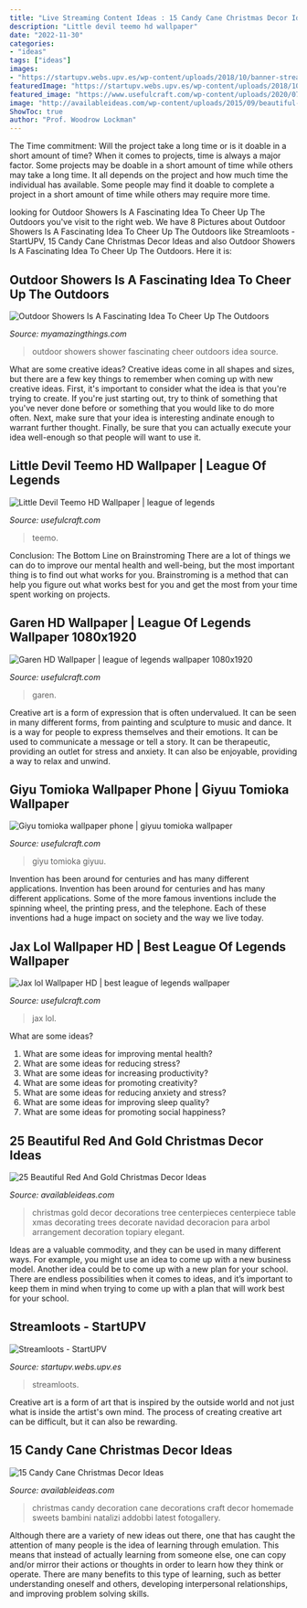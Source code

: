```yaml
---
title: "Live Streaming Content Ideas : 15 Candy Cane Christmas Decor Ideas"
description: "Little devil teemo hd wallpaper"
date: "2022-11-30"
categories:
- "ideas"
tags: ["ideas"]
images:
- "https://startupv.webs.upv.es/wp-content/uploads/2018/10/banner-streamloots-startupv.jpg"
featuredImage: "https://startupv.webs.upv.es/wp-content/uploads/2018/10/banner-streamloots-startupv.jpg"
featured_image: "https://www.usefulcraft.com/wp-content/uploads/2020/07/Little-Devil-Teemo-HD-Wallpaper-18.jpg"
image: "http://availableideas.com/wp-content/uploads/2015/09/beautiful-red-and-gold-christmas-decorations-10.jpg"
ShowToc: true
author: "Prof. Woodrow Lockman"
---
```



The Time commitment: Will the project take a long time or is it doable in a short amount of time?
When it comes to projects, time is always a major factor. Some projects may be doable in a short amount of time while others may take a long time. It all depends on the project and how much time the individual has available. Some people may find it doable to complete a project in a short amount of time while others may require more time.

	

		
looking for Outdoor Showers Is A Fascinating Idea To Cheer Up The Outdoors you've visit to the right web. We have 8 Pictures about Outdoor Showers Is A Fascinating Idea To Cheer Up The Outdoors like Streamloots - StartUPV, 15 Candy Cane Christmas Decor Ideas and also Outdoor Showers Is A Fascinating Idea To Cheer Up The Outdoors. Here it is:
		
    
## Outdoor Showers Is A Fascinating Idea To Cheer Up The Outdoors

<img loading=lazy src="http://myamazingthings.com/wp-content/uploads/2017/06/outdoor-shower-2.jpg" onerror="this.onerror=null;this.src='https://tse2.mm.bing.net/th?id=OIP.fT2hJ4CIlciRRf8dTH_wMgHaLJ&amp;pid=15.1';" alt="Outdoor Showers Is A Fascinating Idea To Cheer Up The Outdoors">

_Source: myamazingthings.com_

>outdoor showers shower fascinating cheer outdoors idea source. 

	

What are some creative ideas?
Creative ideas come in all shapes and sizes, but there are a few key things to remember when coming up with new creative ideas. First, it's important to consider what the idea is that you're trying to create. If you're just starting out, try to think of something that you've never done before or something that you would like to do more often. Next, make sure that your idea is interesting andinate enough to warrant further thought. Finally, be sure that you can actually execute your idea well-enough so that people will want to use it.

    
## Little Devil Teemo HD Wallpaper | League Of Legends

<img loading=lazy src="https://www.usefulcraft.com/wp-content/uploads/2020/07/Little-Devil-Teemo-HD-Wallpaper-18.jpg" onerror="this.onerror=null;this.src='https://tse1.mm.bing.net/th?id=OIP.65ZubX1Nwr4XA2N_2-HAmgHaKM&amp;pid=15.1';" alt="Little Devil Teemo HD Wallpaper | league of legends">

_Source: usefulcraft.com_

>teemo. 

	

Conclusion: The Bottom Line on Brainstroming
There are a lot of things we can do to improve our mental health and well-being, but the most important thing is to find out what works for you. Brainstroming is a method that can help you figure out what works best for you and get the most from your time spent working on projects.

    
## Garen HD Wallpaper | League Of Legends Wallpaper 1080x1920

<img loading=lazy src="https://www.usefulcraft.com/wp-content/uploads/2019/12/Garen-HD-Wallpaper-27.jpg" onerror="this.onerror=null;this.src='https://tse3.mm.bing.net/th?id=OIP.8pzvAKC-zV1qoTfbxjRCLQHaKM&amp;pid=15.1';" alt="Garen HD Wallpaper | league of legends wallpaper 1080x1920">

_Source: usefulcraft.com_

>garen. 

	

Creative art is a form of expression that is often undervalued. It can be seen in many different forms, from painting and sculpture to music and dance. It is a way for people to express themselves and their emotions. It can be used to communicate a message or tell a story. It can be therapeutic, providing an outlet for stress and anxiety. It can also be enjoyable, providing a way to relax and unwind.

    
## Giyu Tomioka Wallpaper Phone | Giyuu Tomioka Wallpaper

<img loading=lazy src="https://www.usefulcraft.com/wp-content/uploads/2019/11/Giyu-Tomioka36.jpg" onerror="this.onerror=null;this.src='https://tse1.mm.bing.net/th?id=OIP.n3xGK3UPUUu9ZeZdAl2z5AHaNK&amp;pid=15.1';" alt="Giyu tomioka wallpaper phone | giyuu tomioka wallpaper">

_Source: usefulcraft.com_

>giyu tomioka giyuu. 

	

Invention has been around for centuries and has many different applications.
Invention has been around for centuries and has many different applications. Some of the more famous inventions include the spinning wheel, the printing press, and the telephone. Each of these inventions had a huge impact on society and the way we live today.

    
## Jax Lol Wallpaper HD | Best League Of Legends Wallpaper

<img loading=lazy src="https://www.usefulcraft.com/wp-content/uploads/2019/12/jax-wallpaper-hd-30.jpg" onerror="this.onerror=null;this.src='https://tse3.mm.bing.net/th?id=OIP.GGf_M8ysTTU1ccOP0F4HfAHaKL&amp;pid=15.1';" alt="Jax lol Wallpaper HD | best league of legends wallpaper">

_Source: usefulcraft.com_

>jax lol. 

	

What are some ideas?
1. What are some ideas for improving mental health? 
2. What are some ideas for reducing stress? 
3. What are some ideas for increasing productivity? 
4. What are some ideas for promoting creativity?
5. What are some ideas for reducing anxiety and stress? 
6. What are some ideas for improving sleep quality?
7. What are some ideas for promoting social happiness?

    
## 25 Beautiful Red And Gold Christmas Decor Ideas

<img loading=lazy src="http://availableideas.com/wp-content/uploads/2015/09/beautiful-red-and-gold-christmas-decorations-10.jpg" onerror="this.onerror=null;this.src='https://tse1.mm.bing.net/th?id=OIP.cfluOT1pHvMrGjjHSNTL8AHaLG&amp;pid=15.1';" alt="25 Beautiful Red And Gold Christmas Decor Ideas">

_Source: availableideas.com_

>christmas gold decor decorations tree centerpieces centerpiece table xmas decorating trees decorate navidad decoracion para arbol arrangement decoration topiary elegant. 

	

Ideas are a valuable commodity, and they can be used in many different ways. For example, you might use an idea to come up with a new business model. Another idea could be to come up with a new plan for your school. There are endless possibilities when it comes to ideas, and it’s important to keep them in mind when trying to come up with a plan that will work best for your school.

    
## Streamloots - StartUPV

<img loading=lazy src="https://startupv.webs.upv.es/wp-content/uploads/2018/10/banner-streamloots-startupv.jpg" onerror="this.onerror=null;this.src='https://tse2.mm.bing.net/th?id=OIP.-F8YJdOCyroS77bKGkR5mwHaCV&amp;pid=15.1';" alt="Streamloots - StartUPV">

_Source: startupv.webs.upv.es_

>streamloots. 

	

Creative art is a form of art that is inspired by the outside world and not just what is inside the artist's own mind. The process of creating creative art can be difficult, but it can also be rewarding.

    
## 15 Candy Cane Christmas Decor Ideas

<img loading=lazy src="http://availableideas.com/wp-content/uploads/2015/09/Homemade-Christmas-Decorations-with-candy-cane-christmas-sweets.jpg" onerror="this.onerror=null;this.src='https://tse1.mm.bing.net/th?id=OIP.PdvpF7do-rjnnOYIPRJ82AHaLH&amp;pid=15.1';" alt="15 Candy Cane Christmas Decor Ideas">

_Source: availableideas.com_

>christmas candy decoration cane decorations craft decor homemade sweets bambini natalizi addobbi latest fotogallery. 

	

Although there are a variety of new ideas out there, one that has caught the attention of many people is the idea of learning through emulation. This means that instead of actually learning from someone else, one can copy and/or mirror their actions or thoughts in order to learn how they think or operate. There are many benefits to this type of learning, such as better understanding oneself and others, developing interpersonal relationships, and improving problem solving skills.


